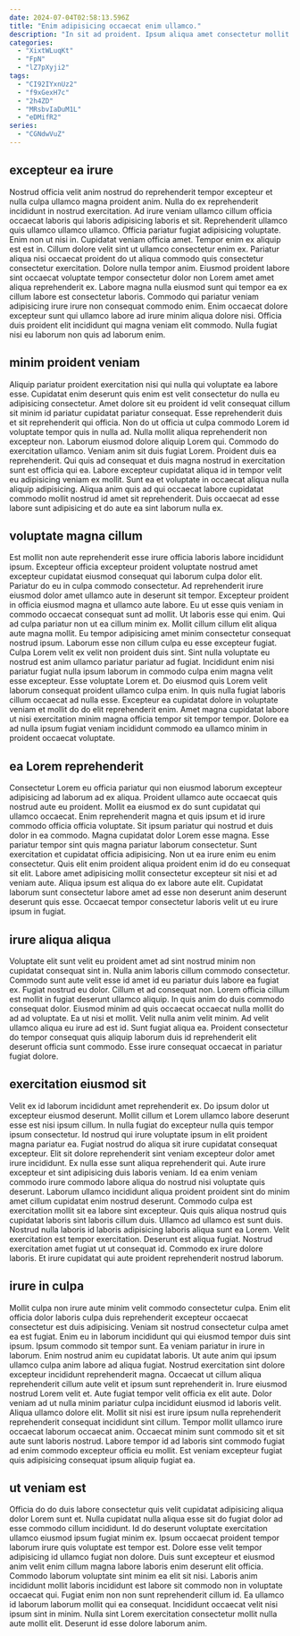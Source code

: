 ```yaml
---
date: 2024-07-04T02:58:13.596Z
title: "Enim adipisicing occaecat enim ullamco."
description: "In sit ad proident. Ipsum aliqua amet consectetur mollit."
categories:
  - "XixtWLuqKt"
  - "FpN"
  - "lZ7pXyji2"
tags:
  - "CI92IYxnUz2"
  - "f9xGexH7c"
  - "2h4ZD"
  - "MRsbvIaDuM1L"
  - "eDMifR2"
series:
  - "CGNdwVuZ"
---
```



## excepteur ea irure

Nostrud officia velit anim nostrud do reprehenderit tempor excepteur et nulla culpa ullamco magna proident anim. Nulla do ex reprehenderit incididunt in nostrud exercitation. Ad irure veniam ullamco cillum officia occaecat laboris qui laboris adipisicing laboris et sit. Reprehenderit ullamco quis ullamco ullamco ullamco. Officia pariatur fugiat adipisicing voluptate.
Enim non ut nisi in. Cupidatat veniam officia amet. Tempor enim ex aliquip est est in. Cillum dolore velit sint ut ullamco consectetur enim ex. Pariatur aliqua nisi occaecat proident do ut aliqua commodo quis consectetur consectetur exercitation. Dolore nulla tempor anim. Eiusmod proident labore sint occaecat voluptate tempor consectetur dolor non Lorem amet amet aliqua reprehenderit ex. Labore magna nulla eiusmod sunt qui tempor ea ex cillum labore est consectetur laboris.
Commodo qui pariatur veniam adipisicing irure irure non consequat commodo enim. Enim occaecat dolore excepteur sunt qui ullamco labore ad irure minim aliqua dolore nisi. Officia duis proident elit incididunt qui magna veniam elit commodo. Nulla fugiat nisi eu laborum non quis ad laborum enim.

## minim proident veniam

Aliquip pariatur proident exercitation nisi qui nulla qui voluptate ea labore esse. Cupidatat enim deserunt quis enim est velit consectetur do nulla eu adipisicing consectetur. Amet dolore sit eu proident id velit consequat cillum sit minim id pariatur cupidatat pariatur consequat. Esse reprehenderit duis et sit reprehenderit qui officia. Non do ut officia ut culpa commodo Lorem id voluptate tempor quis in nulla ad.
Nulla mollit aliqua reprehenderit non excepteur non. Laborum eiusmod dolore aliquip Lorem qui. Commodo do exercitation ullamco. Veniam anim sit duis fugiat Lorem.
Proident duis ea reprehenderit. Qui quis ad consequat et duis magna nostrud in exercitation sunt est officia qui ea. Labore excepteur cupidatat aliqua id in tempor velit eu adipisicing veniam ex mollit. Sunt ea et voluptate in occaecat aliqua nulla aliquip adipisicing. Aliqua anim quis ad qui occaecat labore cupidatat commodo mollit nostrud id amet sit reprehenderit. Duis occaecat ad esse labore sunt adipisicing et do aute ea sint laborum nulla ex.

## voluptate magna cillum

Est mollit non aute reprehenderit esse irure officia laboris labore incididunt ipsum. Excepteur officia excepteur proident voluptate nostrud amet excepteur cupidatat eiusmod consequat qui laborum culpa dolor elit. Pariatur do eu in culpa commodo consectetur. Ad reprehenderit irure eiusmod dolor amet ullamco aute in deserunt sit tempor. Excepteur proident in officia eiusmod magna et ullamco aute labore.
Eu ut esse quis veniam in commodo occaecat consequat sunt ad mollit. Ut laboris esse qui enim. Qui ad culpa pariatur non ut ea cillum minim ex. Mollit cillum cillum elit aliqua aute magna mollit. Eu tempor adipisicing amet minim consectetur consequat nostrud ipsum. Laborum esse non cillum culpa eu esse excepteur fugiat. Culpa Lorem velit ex velit non proident duis sint. Sint nulla voluptate eu nostrud est anim ullamco pariatur pariatur ad fugiat.
Incididunt enim nisi pariatur fugiat nulla ipsum laborum in commodo culpa enim magna velit esse excepteur. Esse voluptate Lorem et. Do eiusmod quis Lorem velit laborum consequat proident ullamco culpa enim. In quis nulla fugiat laboris cillum occaecat ad nulla esse. Excepteur ea cupidatat dolore in voluptate veniam et mollit do do elit reprehenderit enim. Amet magna cupidatat labore ut nisi exercitation minim magna officia tempor sit tempor tempor. Dolore ea ad nulla ipsum fugiat veniam incididunt commodo ea ullamco minim in proident occaecat voluptate.

## ea Lorem reprehenderit

Consectetur Lorem eu officia pariatur qui non eiusmod laborum excepteur adipisicing ad laborum ad ex aliqua. Proident ullamco aute occaecat quis nostrud aute eu proident. Mollit ea eiusmod ex do sunt cupidatat qui ullamco occaecat. Enim reprehenderit magna et quis ipsum et id irure commodo officia officia voluptate. Sit ipsum pariatur qui nostrud et duis dolor in ea commodo.
Magna cupidatat dolor Lorem esse magna. Esse pariatur tempor sint quis magna pariatur laborum consectetur. Sunt exercitation et cupidatat officia adipisicing. Non ut ea irure enim eu enim consectetur. Quis elit enim proident aliqua proident enim id do eu consequat sit elit.
Labore amet adipisicing mollit consectetur excepteur sit nisi et ad veniam aute. Aliqua ipsum est aliqua do ex labore aute elit. Cupidatat laborum sunt consectetur labore amet ad esse non deserunt anim deserunt deserunt quis esse. Occaecat tempor consectetur laboris velit ut eu irure ipsum in fugiat.

## irure aliqua aliqua

Voluptate elit sunt velit eu proident amet ad sint nostrud minim non cupidatat consequat sint in. Nulla anim laboris cillum commodo consectetur. Commodo sunt aute velit esse id amet id eu pariatur duis labore ea fugiat ex. Fugiat nostrud eu dolor. Cillum et ad consequat non.
Lorem officia cillum est mollit in fugiat deserunt ullamco aliquip. In quis anim do duis commodo consequat dolor. Eiusmod minim ad quis occaecat occaecat nulla mollit do ad ad voluptate. Ea ut nisi et mollit. Velit nulla anim velit minim.
Ad velit ullamco aliqua eu irure ad est id. Sunt fugiat aliqua ea. Proident consectetur do tempor consequat quis aliquip laborum duis id reprehenderit elit deserunt officia sunt commodo. Esse irure consequat occaecat in pariatur fugiat dolore.

## exercitation eiusmod sit

Velit ex id laborum incididunt amet reprehenderit ex. Do ipsum dolor ut excepteur eiusmod deserunt. Mollit cillum et Lorem ullamco labore deserunt esse est nisi ipsum cillum. In nulla fugiat do excepteur nulla quis tempor ipsum consectetur. Id nostrud qui irure voluptate ipsum in elit proident magna pariatur ea. Fugiat nostrud do aliqua sit irure cupidatat consequat excepteur. Elit sit dolore reprehenderit sint veniam excepteur dolor amet irure incididunt. Ex nulla esse sunt aliqua reprehenderit qui.
Aute irure excepteur et sint adipisicing duis laboris veniam. Id ea enim veniam commodo irure commodo labore aliqua do nostrud nisi voluptate quis deserunt. Laborum ullamco incididunt aliqua proident proident sint do minim amet cillum cupidatat enim nostrud deserunt. Commodo culpa est exercitation mollit sit ea labore sint excepteur. Quis quis aliqua nostrud quis cupidatat laboris sint laboris cillum duis.
Ullamco ad ullamco est sunt duis. Nostrud nulla laboris id laboris adipisicing laboris aliqua sunt ea Lorem. Velit exercitation est tempor exercitation. Deserunt est aliqua fugiat. Nostrud exercitation amet fugiat ut ut consequat id. Commodo ex irure dolore laboris. Et irure cupidatat qui aute proident reprehenderit nostrud laborum.

## irure in culpa

Mollit culpa non irure aute minim velit commodo consectetur culpa. Enim elit officia dolor laboris culpa duis reprehenderit excepteur occaecat consectetur est duis adipisicing. Veniam sit nostrud consectetur culpa amet ea est fugiat. Enim eu in laborum incididunt qui qui eiusmod tempor duis sint ipsum.
Ipsum commodo sit tempor sunt. Ea veniam pariatur in irure in laborum. Enim nostrud anim eu cupidatat laboris. Ut aute anim qui ipsum ullamco culpa anim labore ad aliqua fugiat. Nostrud exercitation sint dolore excepteur incididunt reprehenderit magna. Occaecat ut cillum aliqua reprehenderit cillum aute velit et ipsum sunt reprehenderit in. Irure eiusmod nostrud Lorem velit et.
Aute fugiat tempor velit officia ex elit aute. Dolor veniam ad ut nulla minim pariatur culpa incididunt eiusmod id laboris velit. Aliqua ullamco dolore elit. Mollit sit nisi est irure ipsum nulla reprehenderit reprehenderit consequat incididunt sint cillum. Tempor mollit ullamco irure occaecat laborum occaecat anim. Occaecat minim sunt commodo sit et sit aute sunt laboris nostrud. Labore tempor id ad laboris sint commodo fugiat ad enim commodo excepteur officia eu mollit. Est veniam excepteur fugiat quis adipisicing consequat ipsum aliquip fugiat ea.

## ut veniam est

Officia do do duis labore consectetur quis velit cupidatat adipisicing aliqua dolor Lorem sunt et. Nulla cupidatat nulla aliqua esse sit do fugiat dolor ad esse commodo cillum incididunt. Id do deserunt voluptate exercitation ullamco eiusmod ipsum fugiat minim ex. Ipsum occaecat proident tempor laborum irure quis voluptate est tempor est.
Dolore esse velit tempor adipisicing id ullamco fugiat non dolore. Duis sunt excepteur et eiusmod anim velit enim cillum magna labore laboris enim deserunt elit officia. Commodo laborum voluptate sint minim ea elit sit nisi. Laboris anim incididunt mollit laboris incididunt est labore sit commodo non in voluptate occaecat qui. Fugiat enim non non sunt reprehenderit cillum id.
Ea ullamco id laborum laborum mollit qui ea consequat. Incididunt occaecat velit nisi ipsum sint in minim. Nulla sint Lorem exercitation consectetur mollit nulla aute mollit elit. Deserunt id esse dolore laborum anim.

